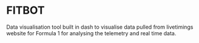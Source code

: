 # FITBOT
Data visualisation tool built in dash to visualise data pulled from livetimings website for Formula 1 for analysing the telemetry and real time data. 
